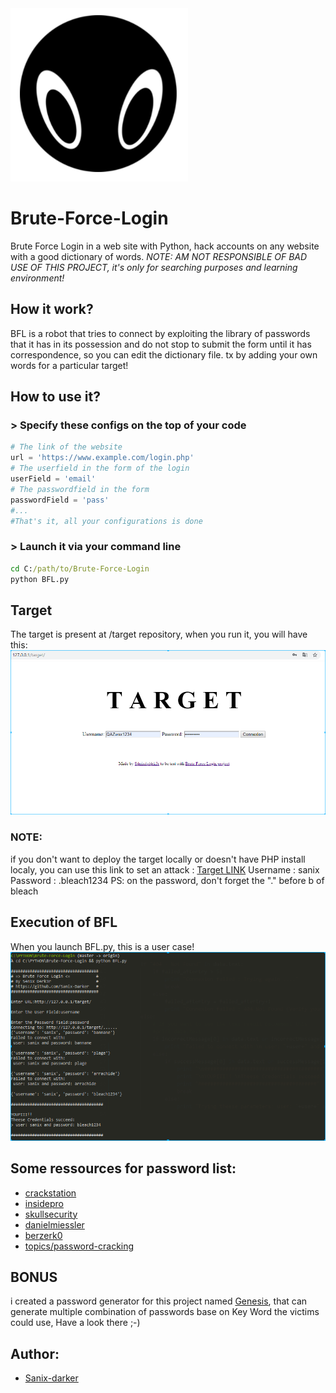 <img src="img/logo.png"/>

# Brute-Force-Login

Brute Force Login in a web site with Python, hack accounts on any website with a good dictionary of words.
*NOTE: AM NOT RESPONSIBLE OF BAD USE OF THIS PROJECT, it's only for searching purposes and learning environment!*

## How it work?
BFL is a robot that tries to connect by exploiting the library of passwords that it has in its possession and do not stop to submit the form until it has correspondence, so you can edit the dictionary file. tx by adding your own words for a particular target!

## How to use it?

### > Specify these configs on the top of your code
```python
# The link of the website
url = 'https://www.example.com/login.php'
# The userfield in the form of the login
userField = 'email'
# The passwordfield in the form
passwordField = 'pass'
#...
#That's it, all your configurations is done
```

### > Launch it via your command line
```cmd
cd C:/path/to/Brute-Force-Login
python BFL.py
```

## Target

The target is present at /target repository, when you run it, you will have this:
<img src="img/target.png" >

### NOTE:

if you don't want to deploy the target locally or doesn't have PHP install localy, you can use this link to set an attack : [Target LINK](http://grabme.herokuapp.com/target/)
Username : sanix
Password : .bleach1234
PS: on the password, don't forget the "." before b of bleach

## Execution of BFL

When you launch BFL.py, this is a user case!
<img src="img/capture.png" >

## Some ressources for password list:

- [crackstation](https://crackstation.net/crackstation-wordlist-password-cracking-dictionary.htm)
- [insidepro](http://www.insidepro.team/)
- [skullsecurity](https://wiki.skullsecurity.org/Passwords)
- [danielmiessler](https://github.com/danielmiessler/SecLists/tree/master/Passwords)
- [berzerk0](https://github.com/berzerk0/Probable-Wordlists)
- [topics/password-cracking](https://github.com/topics/password-cracking)

## BONUS

i created a password generator for this project named [Genesis](https://github.com/Sanix-Darker/GENESIS), that can generate multiple combination of passwords base on Key Word the victims could use, Have a look there ;-)

## Author:

- [Sanix-darker](https://github.com/sanix-darker)